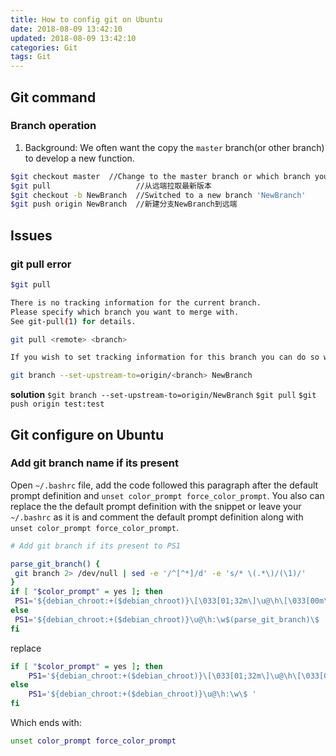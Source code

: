 ```yaml
---
title: How to config git on Ubuntu
date: 2018-08-09 13:42:10
updated: 2018-08-09 13:42:10
categories: Git
tags: Git
---
```

## Git command

### Branch operation
1. Background: We often want the copy the `master` branch(or other branch) to develop a new function. 

```bash
$git checkout master  //Change to the master branch or which branch you want to copy
$git pull                   //从远端拉取最新版本
$git checkout -b NewBranch  //Switched to a new branch 'NewBranch'
$git push origin NewBranch  //新建分支NewBranch到远端
```
<!--more-->
## Issues
### git pull error

```sh
$git pull

There is no tracking information for the current branch.
Please specify which branch you want to merge with.
See git-pull(1) for details.

git pull <remote> <branch>

If you wish to set tracking information for this branch you can do so with:

git branch --set-upstream-to=origin/<branch> NewBranch
```

**solution**
`$git branch --set-upstream-to=origin/NewBranch`
`$git pull`
`$git push origin test:test`


## Git configure on Ubuntu
### Add git branch name if its present
Open `~/.bashrc` file, add the code followed this paragraph after the default prompt definition and  `unset color_prompt force_color_prompt`. You also can replace the the default prompt definition with the snippet or leave your  `~/.bashrc`  as it is and comment the default prompt definition along with  `unset color_prompt force_color_prompt`.

```bash
# Add git branch if its present to PS1

parse_git_branch() {
 git branch 2> /dev/null | sed -e '/^[^*]/d' -e 's/* \(.*\)/(\1)/'
}
if [ "$color_prompt" = yes ]; then
 PS1='${debian_chroot:+($debian_chroot)}\[\033[01;32m\]\u@\h\[\033[00m\]:\[\033[01;34m\]\w\[\033[01;31m\]$(parse_git_branch)\[\033[00m\]\$ '
else
 PS1='${debian_chroot:+($debian_chroot)}\u@\h:\w$(parse_git_branch)\$ '
fi
```

replace

```bash
if [ "$color_prompt" = yes ]; then
    PS1='${debian_chroot:+($debian_chroot)}\[\033[01;32m\]\u@\h\[\033[00m\]:\[\033[01;34m\]\w\[\033[00m\]\$ '
else
    PS1='${debian_chroot:+($debian_chroot)}\u@\h:\w\$ '
fi
```

Which ends with:

```bash
unset color_prompt force_color_prompt
```